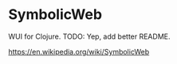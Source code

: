 SymbolicWeb
===========

WUI for Clojure. TODO: Yep, add better README.

https://en.wikipedia.org/wiki/SymbolicWeb
